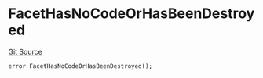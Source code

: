 # FacetHasNoCodeOrHasBeenDestroyed
[Git Source](https://github.com/thrackle-io/rules-engine/blob/8e8136863cc533050498938ef97f694c7b6600c3/src/client/token/handler/diamond/HandlerDiamond.sol)


```solidity
error FacetHasNoCodeOrHasBeenDestroyed();
```

